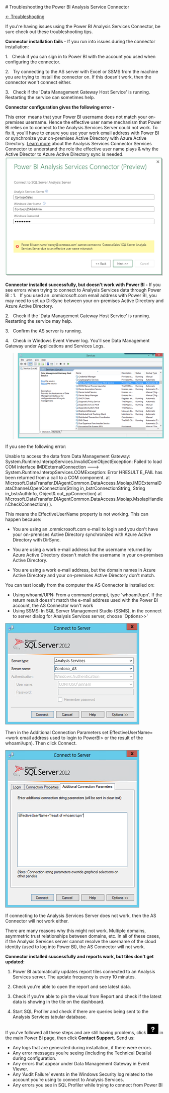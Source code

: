 <properties pageTitle="Troubleshooting the Power BI Analysis Service Connector" description="Troubleshooting the Power BI Analysis Service Connector" services="powerbi" documentationCenter="" authors="v-anpasi" manager="mblythe" editor=""/>
<tags ms.service="powerbi" ms.devlang="NA" ms.topic="article" ms.tgt_pltfrm="NA" ms.workload="powerbi" ms.date="06/16/2015" ms.author="v-anpasi"/>
# Troubleshooting the Power BI Analysis Service Connector

[← Troubleshooting](https://support.powerbi.com/knowledgebase/topics/65779-troubleshooting)


If you're having issues using the Power BI Analysis Services Connector, be sure check out these troubleshooting tips.

**Connector installation fails -** If you run into issues during the connector installation:

1.   Check if you can sign in to Power BI with the account you used when configuring the connector.

2.   Try connecting to the AS server with Excel or SSMS from the machine you are trying to install the connector on. If this doesn't work, then the connector won't connect either.

3.   Check if the 'Data Management Gateway Host Service' is running. Restarting the service can sometimes help.


**Connector configuration gives the following error -**

This error  means that your Power BI username does not match your on-premises username. Hence the effective user name mechanism that Power BI relies on to connect to the Analysis Services Server could not work. To fix it, you'll have to ensure you use your work email address with Power BI or synchronize your on-premises Active Directory with Azure Active Directory. [Learn more](http://support.powerbi.com/knowledgebase/articles/546004-power-bi-analysis-services-connector-in-depth) about the Analysis Services Connector Services Connector to understand the role the effective user name plays & why the Active Director to Azure Active Directory sync is needed.
﻿
![](media\powerbi-troubleshoot-analysis-service-connector\connector.png)

**Connector installed successfully, but doesn't work with Power BI -** If you see errors when trying to connect to Analysis Services data through Power BI :
1.   If you used an .onmicrosoft.com email address with Power BI, you may need to set up DirSync between your on-premises Active Directory and Azure Active Directory.

2.   Check if the 'Data Management Gateway Host Service' is running. Restarting the service may help.

3.   Confirm the AS server is running. 

4.   Check in Windows Event Viewer log. You'll see Data Management Gateway under Applications and Services Logs.

> ![](media/powerbi-troubleshoot-analysis-service-connector/DMG_Service.png)

If you see the following error:

  Unable to access the data from Data Management Gateway: System.Runtime.InteropServices.InvalidComObjectException: Failed to load COM interface IMDExternalConnection ---\> System.Runtime.InteropServices.COMException: Error HRESULT E\_FAIL has been returned from a call to a COM component. at Microsoft.DataTransfer.DIAgentCommon.DataAccess.Msolap.IMDExternalDataChannel.OpenConnection(String in\_bstrConnectionString, String in\_bstrAuthInfo, Object& out\_ppConnection) at Microsoft.DataTransfer.DIAgentCommon.DataAccess.Msolap.MsolapHandler.CheckConnection() ).

This means the EffectiveUserName property is not working. This can happen because:

-   You are using an .ommicrosoft.com e-mail to login and you don't have your on-premises Active Directory synchronized with Azure Active Directory with DirSync.

-   You are using a work e-mail address but the username returned by Azure Active Directory doesn't match the username in your on-premises Active Directory.

-   You are using a work e-mail address, but the domain names in Azure Active Directory and your on-premises Active Directory don't match.  

You can test locally from the computer the AS Connector is installed on:

- Using whoami/UPN: From a command prompt, type 'whoami/upn'. If the return result doesn't match the e-mail address used with the Power BI account, the AS Connector won't work
- Using SSMS: In SQL Server Management Studio (SSMS), in the connect to server dialog for Analysis Services server, choose 'Options\>\>'

![](media/powerbi-troubleshoot-analysis-service-connector/TShootASConnector_SSMSConnect.png)

Then in the Additional Connection Parameters set EffectiveUserName=\<work email address used to login to PowerBI\> or the result of the whoami/upn). Then click Connect.

![](media/powerbi-troubleshoot-analysis-service-connector/TShootASConnector_SSMSAddParameters.png)

If connecting to the Analysis Services Server does not work, then the AS Connector will not work either.

There are many reasons why this might not work. Multiple domains, asymmetric trust relationships between domains, etc. In all of these cases, if the Analysis Services server cannot resolve the username of the cloud identity (used to log into Power BI), the AS Connector will not work.

**Connector installed successfully and reports work, but tiles don't get updated:**

1.  Power BI automatically updates report tiles connected to an Analysis Services server. The update frequency is every 10 minutes.

2.  Check you're able to open the report and see latest data.

3.  Check if you're able to pin the visual from Report and check if the latest data is showing in the tile on the dashboard.

4.  Start SQL Profiler and check if there are queries being sent to the Analysis Services tabular database.

If you've followed all these steps and are still having problems, click ![](media/powerbi-troubleshoot-analysis-service-connector/PBI_Support.png) in the main Power BI page, then click **Contact Support.** Send us:

-   Any logs that are generated during installation, if there were errors.
-   Any error messages you’re seeing (including the Technical Details) during configuration.
-   Any errors that appear under Data Management Gateway in Event Viewer.
-   Any ‘Audit Failure’ events in the Windows Security log related to the account you’re using to connect to Analysis Services.
-   Any errors you see in SQL Profiler while trying to connect from Power BI
